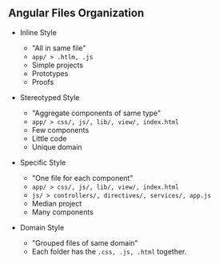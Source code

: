 ## Angular Files Organization

- Inline Style
    - "All in same file"
    - `app/ > .htlm, .js`
    - Simple projects
    - Prototypes
    - Proofs

- Stereotyped Style
    - "Aggregate components of same type"
    - `app/ > css/, js/, lib/, view/, index.html`
    - Few components
    - Little code
    - Unique domain

- Specific Style
    - "One file for each component"
    - `app/ > css/, js/, lib/, view/, index.html`
    - `js/ > controllers/, directives/, services/, app.js`
    - Median project
    - Many components

- Domain Style
    - "Grouped files of same domain"
    - Each folder has the `.css, .js, .html` together.